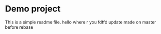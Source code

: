 
# Demo project 

This is a simple readme file.
hello where r you
fdffd
update made on master before rebase

